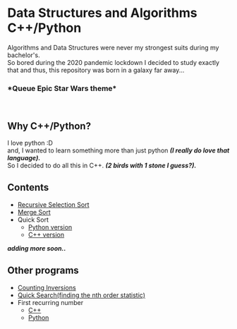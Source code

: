 # Data Structures and Algorithms C++/Python

Algorithms and Data Structures were never my strongest suits during my bachelor's.<br> 
So bored during the 2020 pandemic lockdown I decided to study exactly that and thus, this repository was born in a galaxy far away...<br>
 <h3> *Queue Epic Star Wars theme*</h3>
 
 <br><H2> Why C++/Python? </h2>
  I love python :D<br>
  and, I wanted to learn something more than just python <i><b>(I really do love that language).</b></i>
  <br>So I decided to do all this in C++. <b><i>(2 birds with 1 stone I guess?).</b></i>
 
 <h2> Contents </h2>
 <ul><li><a href='https://github.com/stqc/datastructures_algorithms_cpp_py/blob/master/recursive_selection_sort.cpp'>Recursive Selection Sort</a> </li>
 <li><a href='https://github.com/stqc/datastructures_algorithms_cpp/blob/master/merge_sort.cpp'> Merge Sort </a></li>
 <li>Quick Sort<ul><li><a href='https://github.com/stqc/datastructures_algorithms_cpp_py/blob/master/quick_sort.py'> Python version </a></li>
  <li><a href = 'https://github.com/stqc/datastructures_algorithms_cpp_py/blob/master/quick_sort.cpp'>C++ version</a></li></ul></li>
 </ul>
 
 <b><i>adding more soon..</b></i>
<br><h2> Other programs</h2>
<ul><li><a href='https://github.com/stqc/datastructures_algorithms_cpp/blob/master/counting_inversions.cpp'>Counting Inversions</a></li>
 <li><a href='https://github.com/stqc/datastructures_algorithms_cpp_py/blob/master/quick_sort_search.cpp'>Quick Search(finding the nth order statistic)</a></li>
 <li>First recurring number<ul>
  <li><a href='https://github.com/stqc/datastructures_algorithms_cpp_py/blob/master/first_recurring_number.cpp'>C++</a></li>
  <li><a href='https://github.com/stqc/datastructures_algorithms_cpp_py/blob/master/first_recurring_number.py'>Python</a></li></ul></li></ul>
 
